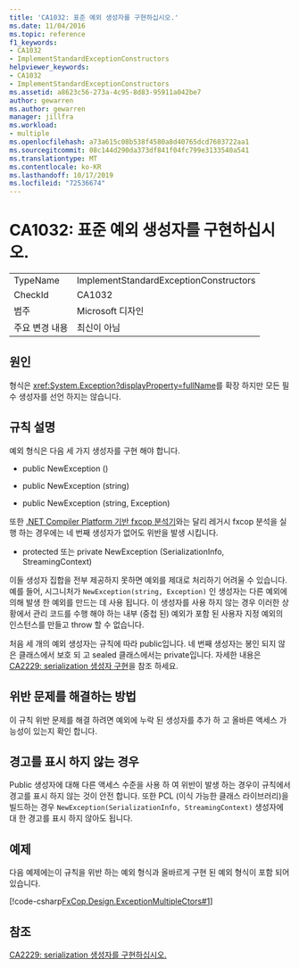 ```yaml
---
title: 'CA1032: 표준 예외 생성자를 구현하십시오.'
ms.date: 11/04/2016
ms.topic: reference
f1_keywords:
- CA1032
- ImplementStandardExceptionConstructors
helpviewer_keywords:
- CA1032
- ImplementStandardExceptionConstructors
ms.assetid: a8623c56-273a-4c95-8d83-95911a042be7
author: gewarren
ms.author: gewarren
manager: jillfra
ms.workload:
- multiple
ms.openlocfilehash: a73a615c08b538f4580a8d40765dcd7603722aa1
ms.sourcegitcommit: 08c144d290da373df841f04fc799e3133540a541
ms.translationtype: MT
ms.contentlocale: ko-KR
ms.lasthandoff: 10/17/2019
ms.locfileid: "72536674"
---
```

# <a name="ca1032-implement-standard-exception-constructors"></a>CA1032: 표준 예외 생성자를 구현하십시오.

|||
|-|-|
|TypeName|ImplementStandardExceptionConstructors|
|CheckId|CA1032|
|범주|Microsoft 디자인|
|주요 변경 내용|최신이 아님|

## <a name="cause"></a>원인

형식은 <xref:System.Exception?displayProperty=fullName>를 확장 하지만 모든 필수 생성자를 선언 하지는 않습니다.

## <a name="rule-description"></a>규칙 설명

예외 형식은 다음 세 가지 생성자를 구현 해야 합니다.

- public NewException ()

- public NewException (string)

- public NewException (string, Exception)

또한 [.NET Compiler Platform 기반 fxcop 분석기](../code-quality/roslyn-analyzers-overview.md)와는 달리 레거시 fxcop 분석을 실행 하는 경우에는 네 번째 생성자가 없어도 위반을 발생 시킵니다.

- protected 또는 private NewException (SerializationInfo, StreamingContext)

이들 생성자 집합을 전부 제공하지 못하면 예외를 제대로 처리하기 어려울 수 있습니다. 예를 들어, 시그니처가 `NewException(string, Exception)` 인 생성자는 다른 예외에 의해 발생 한 예외를 만드는 데 사용 됩니다. 이 생성자를 사용 하지 않는 경우 이러한 상황에서 관리 코드를 수행 해야 하는 내부 (중첩 된) 예외가 포함 된 사용자 지정 예외의 인스턴스를 만들고 throw 할 수 없습니다.

처음 세 개의 예외 생성자는 규칙에 따라 public입니다. 네 번째 생성자는 봉인 되지 않은 클래스에서 보호 되 고 sealed 클래스에서는 private입니다. 자세한 내용은 [CA2229: serialization 생성자 구현](../code-quality/ca2229.md)을 참조 하세요.

## <a name="how-to-fix-violations"></a>위반 문제를 해결하는 방법

이 규칙 위반 문제를 해결 하려면 예외에 누락 된 생성자를 추가 하 고 올바른 액세스 가능성이 있는지 확인 합니다.

## <a name="when-to-suppress-warnings"></a>경고를 표시 하지 않는 경우

Public 생성자에 대해 다른 액세스 수준을 사용 하 여 위반이 발생 하는 경우이 규칙에서 경고를 표시 하지 않는 것이 안전 합니다. 또한 PCL (이식 가능한 클래스 라이브러리)을 빌드하는 경우 `NewException(SerializationInfo, StreamingContext)` 생성자에 대 한 경고를 표시 하지 않아도 됩니다.

## <a name="example"></a>예제

다음 예제에는이 규칙을 위반 하는 예외 형식과 올바르게 구현 된 예외 형식이 포함 되어 있습니다.

[!code-csharp[FxCop.Design.ExceptionMultipleCtors#1](../code-quality/codesnippet/CSharp/ca1032-implement-standard-exception-constructors_1.cs)]

## <a name="see-also"></a>참조

[CA2229: serialization 생성자를 구현하십시오.](../code-quality/ca2229.md)
